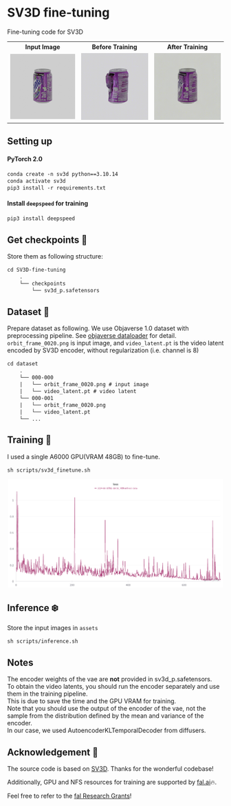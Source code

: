 # SV3D fine-tuning
Fine-tuning code for SV3D

<table align=center>
  <tr>
    <th style="text-align:center;">Input Image</th>
    <th style="text-align:center;">Before Training</th>
    <th style="text-align:center;">After Training</th>
  </tr>
  <tr>
    <td style="text-align:center;"><img src="assets/fanta.png" alt="input image" width="200"/></td>
    <td style="text-align:center;"><img src="assets/before.gif" alt="Image 2" width="200"/></td>
    <td style="text-align:center;"><img src="assets/after.gif" alt="Image 3" width="200"/></td>
  </tr>
</table>

## Setting up

#### PyTorch 2.0

```shell
conda create -n sv3d python==3.10.14
conda activate sv3d
pip3 install -r requirements.txt
```

#### Install `deepspeed` for training
```shell
pip3 install deepspeed
```

## Get checkpoints 💾
Store them as following structure:
```
cd SV3D-fine-tuning
    .
    └── checkpoints
        └── sv3d_p.safetensors
```

## Dataset 📀
Prepare dataset as following.
We use Objaverse 1.0 dataset with preprocessing pipeline.
See [objaverse dataloader](https://github.com/briankwak810/objaverse_dataloader) for detail.
`orbit_frame_0020.png` is input image, and `video_latent.pt` is the video latent encoded by SV3D encoder, without regularization (i.e. channel is 8)
```
cd dataset
    .
    └── 000-000
    |   └── orbit_frame_0020.png # input image
    |   └── video_latent.pt # video latent
    └── 000-001
    |   └── orbit_frame_0020.png
    |   └── video_latent.pt
    └── ...
```


## Training 🚀
I used a single A6000 GPU(VRAM 48GB) to fine-tune.
```shell
sh scripts/sv3d_finetune.sh
```
<p align=center>
    <img src="assets/wandb.png" width=500>
</p>

## Inference ❄️
Store the input images in `assets`
```shell
sh scripts/inference.sh
```

## Notes
The encoder weights of the vae are **not** provided in sv3d_p.safetensors.  
To obtain the video latents, you should run the encoder separately and use them in the training pipeline.  
This is due to save the time and the GPU VRAM for training.  
Note that you should use the output of the encoder of the vae, not the sample from the distribution defined by the mean and variance of the encoder.  
In our case, we used AutoencoderKLTemporalDecoder from diffusers.

## Acknowledgement 🤗
The source code is based on [SV3D](https://github.com/Stability-AI/generative-models).
Thanks for the wonderful codebase!

Additionally, GPU and NFS resources for training are supported by [fal.ai](fal.ai)🔥.

Feel free to refer to the [fal Research Grants](https://fal.ai/grants)!
